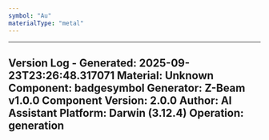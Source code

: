 ```yaml
---
symbol: "Au"
materialType: "metal"
---
```


---
Version Log - Generated: 2025-09-23T23:26:48.317071
Material: Unknown
Component: badgesymbol
Generator: Z-Beam v1.0.0
Component Version: 2.0.0
Author: AI Assistant
Platform: Darwin (3.12.4)
Operation: generation
---